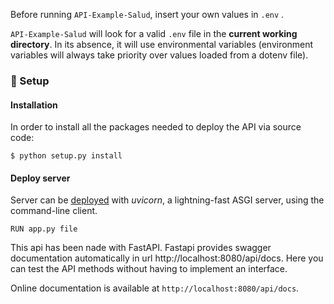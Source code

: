 Before running `API-Example-Salud`, insert your own values in `.env` . 

`API-Example-Salud` will look for a valid `.env` file in the **current working directory**.
 In its absence, it will use environmental variables (environment variables will always take priority over values loaded from a dotenv file).

### 🚀 Setup 

#### Installation

In order to install all the packages needed to deploy the API via source code:

```console
$ python setup.py install
```

#### Deploy server 

Server can be [deployed](https://fastapi.tiangolo.com/deployment/) with *uvicorn*, a lightning-fast ASGI server, using the command-line client.
```
RUN app.py file
```

This api has been nade with FastAPI. Fastapi provides swagger documentation automatically in url http://localhost:8080/api/docs. Here you can test the API methods without having to implement an interface.

Online documentation is available at `http://localhost:8080/api/docs`.
